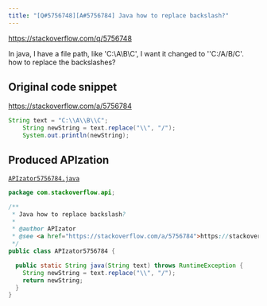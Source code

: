 ```yaml
---
title: "[Q#5756748][A#5756784] Java how to replace backslash?"
---
```


https://stackoverflow.com/q/5756748

In java, I have a file path, like 'C:\A\B\C', I want it changed to ''C:/A/B/C'. how to replace the backslashes?



## Original code snippet

https://stackoverflow.com/a/5756784



```java
String text = "C:\\A\\B\\C";
    String newString = text.replace("\\", "/");
    System.out.println(newString);
```

## Produced APIzation

[`APIzator5756784.java`](/data/search/java/APIzator5756784.java)

```java
package com.stackoverflow.api;

/**
 * Java how to replace backslash?
 *
 * @author APIzator
 * @see <a href="https://stackoverflow.com/a/5756784">https://stackoverflow.com/a/5756784</a>
 */
public class APIzator5756784 {

  public static String java(String text) throws RuntimeException {
    String newString = text.replace("\\", "/");
    return newString;
  }
}
```